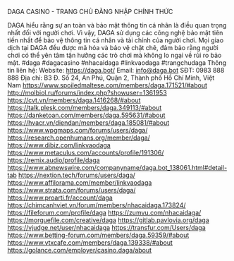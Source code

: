 DAGA CASINO - TRANG CHỦ ĐĂNG NHẬP CHÍNH THỨC

DAGA hiểu rằng sự an toàn và bảo mật thông tin cá nhân là điều quan trọng nhất đối với người chơi. Vì vậy, DAGA sử dụng các công nghệ bảo mật tiên tiến nhất để bảo vệ thông tin cá nhân và tài chính của người chơi. Mọi giao dịch tại DAGA đều được mã hóa và bảo vệ chặt chẽ, đảm bảo rằng người chơi có thể yên tâm tận hưởng các trò chơi mà không lo ngại về rủi ro bảo mật.
#daga #dagacasino #nhacaidaga #linkvaodaga #trangchudaga
Thông tin liên hệ:
Website: https://daga.bot/
Email: info@daga.bot
SĐT: 0983 888 888
Địa chỉ: B3 Đ. Số 24, An Phú, Quận 2, Thành phố Hồ Chí Minh, Việt Nam
https://www.spoiledmaltese.com/members/daga.171521/#about
http://molbiol.ru/forums/index.php?showuser=1361953
https://cvt.vn/members/daga.1416268/#about
https://talk.plesk.com/members/daga.349113/#about
https://danketoan.com/members/daga.595631/#about
https://hvacr.vn/diendan/members/daga.185081/#about
https://www.wpgmaps.com/forums/users/daga/
https://research.openhumans.org/member/daga/
https://www.dibiz.com/linkvaodaga
https://www.metaculus.com/accounts/profile/191306/
https://remix.audio/profile/daga
https://www.abnewswire.com/companyname/daga.bot_138061.html#detail-tab
https://nextion.tech/forums/users/daga/
https://www.affilorama.com/member/linkvaodaga
https://www.strata.com/forums/users/daga/
https://www.proarti.fr/account/daga
https://chimcanhviet.vn/forum/members/nhacaidaga.173824/
https://fileforum.com/profile/daga
https://zumvu.com/nhacaidaga/
https://morguefile.com/creative/daga
https://gitlab.pavlovia.org/daga
https://vjudge.net/user/nhacaidaga
https://transfur.com/Users/daga
https://www.betting-forum.com/members/daga.59359/#about
https://www.vtxcafe.com/members/daga.139338/#about
https://golance.com/employer/casino.daga/about